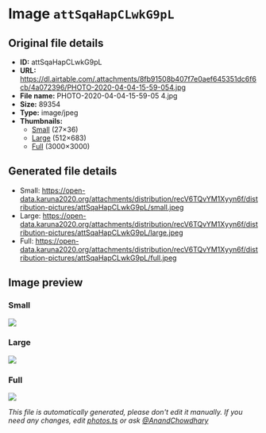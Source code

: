 # Image `attSqaHapCLwkG9pL`

## Original file details

- **ID:** attSqaHapCLwkG9pL
- **URL:** https://dl.airtable.com/.attachments/8fb91508b407f7e0aef645351dc6f6cb/4a072396/PHOTO-2020-04-04-15-59-054.jpg
- **File name:** PHOTO-2020-04-04-15-59-05 4.jpg
- **Size:** 89354
- **Type:** image/jpeg
- **Thumbnails:**
  - [Small](https://dl.airtable.com/.attachmentThumbnails/f37e01c7796dcc0babf03093470cfdea/aaf6c984) (27×36)
  - [Large](https://dl.airtable.com/.attachmentThumbnails/801edd5310a46a10feb91e3786404fc0/40574cca) (512×683)
  - [Full](https://dl.airtable.com/.attachmentThumbnails/2de4bb8de112e517c877fdfb3e0bb31a/dfcb221d) (3000×3000)

## Generated file details

- Small: https://open-data.karuna2020.org/attachments/distribution/recV6TQvYM1Xyyn6f/distribution-pictures/attSqaHapCLwkG9pL/small.jpeg
- Large: https://open-data.karuna2020.org/attachments/distribution/recV6TQvYM1Xyyn6f/distribution-pictures/attSqaHapCLwkG9pL/large.jpeg
- Full: https://open-data.karuna2020.org/attachments/distribution/recV6TQvYM1Xyyn6f/distribution-pictures/attSqaHapCLwkG9pL/full.jpeg

## Image preview

### Small

![](https://open-data.karuna2020.org/attachments/distribution/recV6TQvYM1Xyyn6f/distribution-pictures/attSqaHapCLwkG9pL/small.jpeg)

### Large

![](https://open-data.karuna2020.org/attachments/distribution/recV6TQvYM1Xyyn6f/distribution-pictures/attSqaHapCLwkG9pL/large.jpeg)

### Full

![](https://open-data.karuna2020.org/attachments/distribution/recV6TQvYM1Xyyn6f/distribution-pictures/attSqaHapCLwkG9pL/full.jpeg)

_This file is automatically generated, please don't edit it manually. If you need any changes, edit [photos.ts](/photos.ts) or ask [@AnandChowdhary](https://github.com/AnandChowdhary)_
